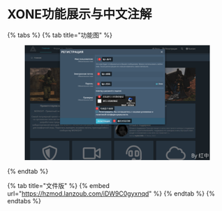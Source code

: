 # XONE功能展示与中文注解

{% tabs %}
{% tab title="功能图" %}
<figure><img src="../../../.gitbook/assets/image (13).png" alt=""><figcaption></figcaption></figure>
{% endtab %}

{% tab title="文件版" %}
{% embed url="https://hzmod.lanzoub.com/iDW9C0gyxnqd" %}
{% endtab %}
{% endtabs %}
